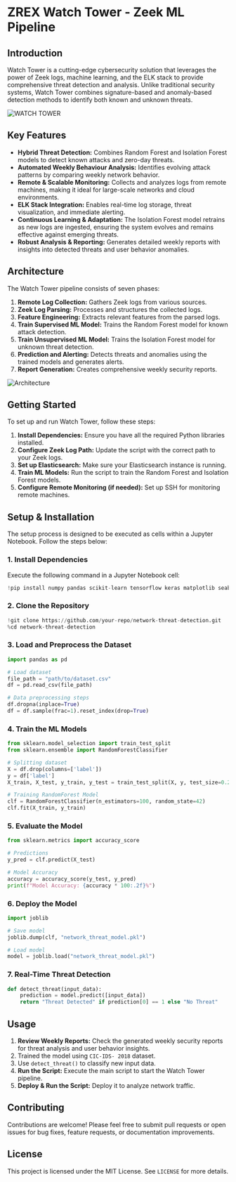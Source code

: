 # ZREX Watch Tower - Zeek ML Pipeline

## Introduction
Watch Tower is a cutting-edge cybersecurity solution that leverages the power of Zeek logs, machine learning, and the ELK stack to provide comprehensive threat detection and analysis. Unlike traditional security systems, Watch Tower combines signature-based and anomaly-based detection methods to identify both known and unknown threats.

![WATCH TOWER](https://github.com/user-attachments/assets/5e654369-bb62-487e-87cb-12ed0e416448)

## Key Features

* **Hybrid Threat Detection:** Combines Random Forest and Isolation Forest models to detect known attacks and zero-day threats.
* **Automated Weekly Behaviour Analysis:** Identifies evolving attack patterns by comparing weekly network behavior.
* **Remote & Scalable Monitoring:** Collects and analyzes logs from remote machines, making it ideal for large-scale networks and cloud environments.
* **ELK Stack Integration:** Enables real-time log storage, threat visualization, and immediate alerting.
* **Continuous Learning & Adaptation:** The Isolation Forest model retrains as new logs are ingested, ensuring the system evolves and remains effective against emerging threats.
* **Robust Analysis & Reporting:** Generates detailed weekly reports with insights into detected threats and user behavior anomalies.

## Architecture

The Watch Tower pipeline consists of seven phases:

1. **Remote Log Collection:** Gathers Zeek logs from various sources.
2. **Zeek Log Parsing:** Processes and structures the collected logs.
3. **Feature Engineering:** Extracts relevant features from the parsed logs.
4. **Train Supervised ML Model:** Trains the Random Forest model for known attack detection.
5. **Train Unsupervised ML Model:** Trains the Isolation Forest model for unknown threat detection.
6. **Prediction and Alerting:** Detects threats and anomalies using the trained models and generates alerts.
7. **Report Generation:** Creates comprehensive weekly security reports.

![Architecture](https://github.com/user-attachments/assets/aecd722d-ad04-4767-9d82-afabbec44971)

## Getting Started

To set up and run Watch Tower, follow these steps:

1. **Install Dependencies:** Ensure you have all the required Python libraries installed.
2. **Configure Zeek Log Path:** Update the script with the correct path to your Zeek logs.
3. **Set up Elasticsearch:** Make sure your Elasticsearch instance is running.
4. **Train ML Models:** Run the script to train the Random Forest and Isolation Forest models.
5. **Configure Remote Monitoring (if needed):** Set up SSH for monitoring remote machines.

## Setup & Installation
The setup process is designed to be executed as cells within a Jupyter Notebook. Follow the steps below:

### 1. Install Dependencies
Execute the following command in a Jupyter Notebook cell:
```python
!pip install numpy pandas scikit-learn tensorflow keras matplotlib seaborn
```

### 2. Clone the Repository
```python
!git clone https://github.com/your-repo/network-threat-detection.git
%cd network-threat-detection
```

### 3. Load and Preprocess the Dataset
```python
import pandas as pd

# Load dataset
file_path = "path/to/dataset.csv"
df = pd.read_csv(file_path)

# Data preprocessing steps
df.dropna(inplace=True)
df = df.sample(frac=1).reset_index(drop=True)
```

### 4. Train the ML Models
```python
from sklearn.model_selection import train_test_split
from sklearn.ensemble import RandomForestClassifier

# Splitting dataset
X = df.drop(columns=['label'])
y = df['label']
X_train, X_test, y_train, y_test = train_test_split(X, y, test_size=0.2, random_state=42)

# Training RandomForest Model
clf = RandomForestClassifier(n_estimators=100, random_state=42)
clf.fit(X_train, y_train)
```

### 5. Evaluate the Model
```python
from sklearn.metrics import accuracy_score

# Predictions
y_pred = clf.predict(X_test)

# Model Accuracy
accuracy = accuracy_score(y_test, y_pred)
print(f"Model Accuracy: {accuracy * 100:.2f}%")
```

### 6. Deploy the Model
```python
import joblib

# Save model
joblib.dump(clf, "network_threat_model.pkl")

# Load model
model = joblib.load("network_threat_model.pkl")
```

### 7. Real-Time Threat Detection
```python
def detect_threat(input_data):
    prediction = model.predict([input_data])
    return "Threat Detected" if prediction[0] == 1 else "No Threat"
```

## Usage

1. **Review Weekly Reports:** Check the generated weekly security reports for threat analysis and user behavior insights.
2. Trained the model using `CIC-IDS- 2018` dataset.
3. Use `detect_threat()` to classify new input data.
4. **Run the Script:** Execute the main script to start the Watch Tower pipeline.
5. **Deploy & Run the Script:** Deploy it to analyze network traffic.

## Contributing

Contributions are welcome! Please feel free to submit pull requests or open issues for bug fixes, feature requests, or documentation improvements.

## License
This project is licensed under the MIT License. See `LICENSE` for more details.

